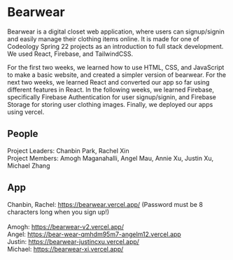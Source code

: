 # Bearwear
Bearwear is a digital closet web application, where users can signup/signin and easily manage their clothing items online. It is made for one of Codeology Spring 22 projects as an introduction to full stack development. We used React, Firebase, and TailwindCSS.  

For the first two weeks, we learned how to use HTML, CSS, and JavaScript to make a basic website, and created a simpler version of bearwear. For the next two weeks, we learned React and converted our app so far using different features in React. In the following weeks, we learned Firebase, specifically Firebase Authentication for user signup/signin, and Firebase Storage for storing user clothing images. Finally, we deployed our apps using vercel.  

## People  
Project Leaders: Chanbin Park, Rachel Xin  
Project Members: Amogh Maganahalli, Angel Mau, Annie Xu, Justin Xu, Michael Zhang  

## App
Chanbin, Rachel: https://bearwear.vercel.app/ (Password must be 8 characters long when you sign up!) <br /><br />
Amogh: https://bearwear-v2.vercel.app/  
Angel: https://bear-wear-qmhdm95m7-angelm12.vercel.app  
Justin: https://bearwear-justincxu.vercel.app/  
Michael: https://bearwear-xi.vercel.app/  
